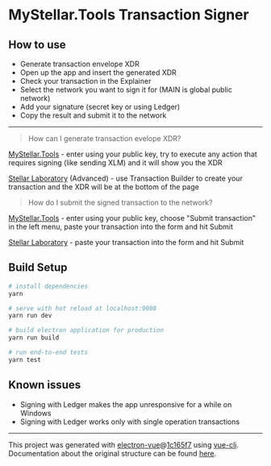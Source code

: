 
# MyStellar.Tools Transaction Signer

## How to use

- Generate transaction envelope XDR
- Open up the app and insert the generated XDR
- Check your transaction in the Explainer
- Select the network you want to sign it for (MAIN is global public network)
- Add your signature (secret key or using Ledger)
- Copy the result and submit it to the network

---

> How can I generate transaction evelope XDR?

[MyStellar.Tools](https://mystellar.tools) - enter using your public key, try to execute any action that requires signing (like sending XLM) and it will show you the XDR

[Stellar Laboratory](https://www.stellar.org/laboratory/#txbuilder?network=public) (Advanced) - use Transaction Builder to create your transaction and the XDR will be at the bottom of the page

> How do I submit the signed transaction to the network?

[MyStellar.Tools](https://mystellar.tools) - enter using your public key, choose "Submit transaction" in the left menu, paste your transaction into the form and hit Submit

[Stellar Laboratory](https://www.stellar.org/laboratory/#explorer?resource=transactions&endpoint=create&network=public) - paste your transaction into the form and hit Submit

## Build Setup

``` bash
# install dependencies
yarn

# serve with hot reload at localhost:9080
yarn run dev

# build electron application for production
yarn run build

# run end-to-end tests
yarn test

```

## Known issues

- Signing with Ledger makes the app unresponsive for a while on Windows
- Signing with Ledger works only with single operation transactions

---

This project was generated with [electron-vue](https://github.com/SimulatedGREG/electron-vue)@[1c165f7](https://github.com/SimulatedGREG/electron-vue/tree/1c165f7c5e56edaf48be0fbb70838a1af26bb015) using [vue-cli](https://github.com/vuejs/vue-cli). Documentation about the original structure can be found [here](https://simulatedgreg.gitbooks.io/electron-vue/content/index.html).
